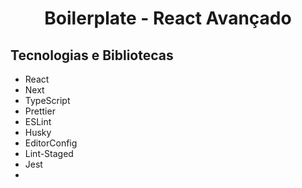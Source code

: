 <h1 align="center">Boilerplate - React Avançado </h1>

## Tecnologias e Bibliotecas
 * React
 * Next
 * TypeScript
 * Prettier
 * ESLint
 * Husky
 * EditorConfig
 * Lint-Staged
 * Jest
 *
